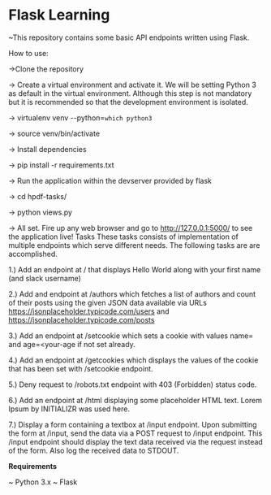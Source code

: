 # Flask Learning

~This repository contains some basic API endpoints written using Flask.

How to use:

->Clone the repository

-> Create a virtual environment and activate it. We will be setting Python 3 as default in the virtual environment. Although this step is not mandatory but it is recommended so that the development environment is isolated.

-> virtualenv venv --python=`which python3`

-> source venv/bin/activate

-> Install dependencies

-> pip install -r requirements.txt

-> Run the application within the devserver provided by flask

-> cd hpdf-tasks/

-> python views.py

-> All set. Fire up any web browser and go to http://127.0.0.1:5000/ to see the application live!
Tasks
These tasks consists of implementation of multiple endpoints which serve different needs. The following tasks are are accomplished.

 1.) Add an endpoint at / that displays Hello World along with your first name (and slack username)
 
 2.) Add and endpoint at /authors which fetches a list of authors and count of their posts using the given JSON data available via URLs https://jsonplaceholder.typicode.com/users and https://jsonplaceholder.typicode.com/posts

 3.) Add an endpoint at /setcookie which sets a cookie with values name=<your-first-name> and age=<your-age if not set already.
 
 4.) Add an endpoint at /getcookies which displays the values of the cookie that has been set with /setcookie endpoint.
 
 5.) Deny request to /robots.txt endpoint with 403 (Forbidden) status code.
 
 6.) Add an endpoint at /html displaying some placeholder HTML text. Lorem Ipsum by INITIALIZR was used here.
 
 7.) Display a form containing a textbox at /input endpoint.
 Upon submitting the form at /input, send the data via a POST request to /input endpoint. This /input endpoint should display the text data received via the request instead of the form. Also log the received data to STDOUT.


**Requirements**

~ Python 3.x
~ Flask
